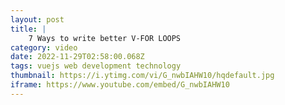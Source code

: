 ```yaml
---
layout: post
title: |
    7 Ways to write better V-FOR LOOPS
category: video
date: 2022-11-29T02:58:00.068Z
tags: vuejs web development technology
thumbnail: https://i.ytimg.com/vi/G_nwbIAHW10/hqdefault.jpg
iframe: https://www.youtube.com/embed/G_nwbIAHW10
---
```

